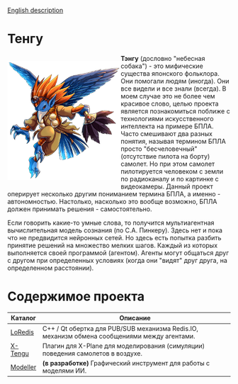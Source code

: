 [English description](README.md)


# Тенгу

<p style="float: left; " >
    <img src="images/Unit_ills_full_40083.png" width="256" /> 
</p> 

**Тэнгу** (дословно "небесная собака") - это мифические существа японского фольклора. Они помогали людям (иногда).
Они все видели и все знали (всегда). В моем случае это не более чем красивое слово, целью проекта является
познакомиться поближе с технологиями искусственного интеллекта на примере БПЛА. Часто смешивают два разных 
понятия, называя термином БПЛА просто "бесчеловечный" (отсутствие пилота на борту) самолет. Но при этом
самолет пилотируется человеком с земли по радиоканалу и по картинке с видеокамеры. Данный проект оперирует
несколько другим пониманием термина БПЛА, а именно - автономностью. Настолько, насколько это вообще возможно,
БПЛА должен принимать решения - самостоятельно.

Если говорить какие-то умные слова, то получится мультиагентная вычислительная модель сознания (по С.А. Пинкеру). 
Здесь нет и пока что не предвидится нейронных сетей. Но здесь есть попытка разбить принятие решений на множество 
мелких шагов. Каждый из которых выполняется своей программой (агентом). Агенты могут общаться друг с другом при 
определенных условиях (когда они "видят" друг друга, на определенном расстоянии).

# Содержимое проекта

| Каталог | Описание |
| --- | --- |
| [LoRedis](https://github.com/unclesal/tengu/blob/master/tengu/loredis/README.ru.md) | C++ / Qt обертка для PUB/SUB механизма Redis.IO, механизм обмена сообщениями между агентами. |
| [X-Tengu](https://github.com/unclesal/tengu/blob/master/simulators/xplane/xtengu/README.ru.md) | Плагин для X-Plane для моделирования (симуляции) поведения самолетов в воздухе. |
| [Modeller](https://github.com/unclesal/tengu/blob/master/tengu/guis/tengu_modeller/README.ru.md) | **(в разработке)** Графический инструмент для работы с моделями ИИ. |

    





